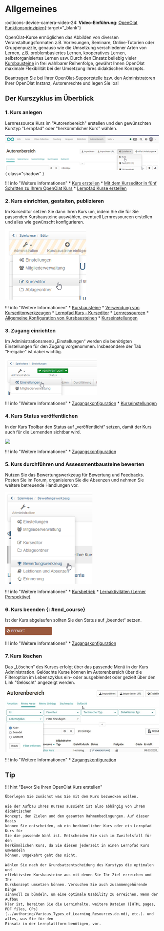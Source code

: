 # Allgemeines

:octicons-device-camera-video-24: **Video-Einführung**: [OpenOlat Funktionsprinzipien](<https://www.youtube.com/embed/M-JkSAFN298>){:target="_blank”}

OpenOlat-Kurse ermöglichen das Abbilden von diversen Veranstaltungsformaten z.B. Vorlesungen, Seminare, Online-Tutorien oder Gruppenpuzzle, genauso wie die Umsetzung verschiedener Arten von Lernen, z.B. problembasiertes Lernen, kooperatives Lernen, selbstorganisiertes Lernen usw. Durch den Einsatz beliebig vieler [Kursbausteine](../course_elements/index.de.md) in frei wählbarer Reihenfolge, gewährt Ihnen OpenOlat maximale Flexibilität bei der Umsetzung Ihres didaktischen Konzepts.

Beantragen Sie bei Ihrer OpenOlat-Supportstelle bzw. den Administratoren Ihrer OpenOlat Instanz, Autorenrechte und legen Sie los!

## Der Kurszyklus im Überblick

### 1. Kurs anlegen

Lernressource Kurs im "Autorenbereich" erstellen und den gewünschten Kurstyp "Lernpfad" oder "herkömmlicher Kurs" wählen.

![Kurs erstellen](assets/create_course_16_DE.png){ class="shadow" }

!!! info "Weitere Informationen"
	  * [Kurs erstellen](index.de.md)
	  * [Mit dem Kurseditor in fünf Schritten zu Ihrem OpenOlat Kurs](In_Five_Steps_to_Your_Course_With_the_Course_Editor.de.md)
	  * [Lernpfad Kurse erstellen](Creating_learning_path_courses.de.md)

### 2. Kurs einrichten, gestalten, publizieren

Im Kurseditor setzen Sie dann Ihren Kurs um, indem Sie die für Sie passenden
Kursbausteine auswählen, eventuell Lernressourcen erstellen und alles wie
gewünscht konfigurieren.

![](assets/Kurseditor_oeffnen.png)

!!! info "Weitere Informationen"
	  * [Kursbausteine](../course_elements/index.de.md)
	  * [Verwendung von Kurseditorwerkzeugen](Using_additional_Course_Editor_Tools.de.md)
	  * [Lernpfad Kurs - Kurseditor](Learning_path_course_-_Course_editor.de.md)
	  * [Lernressourcen](../authoring/Various_Types_of_Learning_Resources.de.md)
	  * [Allgemeine Konfiguration von Kursbausteinen](General_Configuration_of_Course_Elements.de.md)
	  * [Kurseinstellungen](Course_Settings.de.md)

### 3. Zugang einrichten

Im Administrationsmenü „Einstellungen“ werden die benötigten Einstellungen für den Zugang vorgenommen. Insbesondere der Tab "Freigabe" ist dabei wichtig.

![](assets/Einstellungen1.png)

!!! info "Weitere Informationen"
	  * [Zugangskonfiguration](Access_configuration.de.md)
	  * [Kurseinstellungen](Course_Settings.de.md)

### 4. Kurs Status veröffentlichen

In der Kurs Toolbar den Status auf „veröffentlicht“ setzen, damit der Kurs
auch für die Lernenden sichtbar wird.

![](assets/Status_veröffentlicht.png)

!!! info "Weitere Informationen"
	  * [Zugangskonfiguration](Access_configuration.de.md)  

### 5. Kurs durchführen und Assessmentbausteine bewerten

Nutzen Sie das Bewertungswerkzeug für Bewertung und Feedbacks. Posten Sie im
Forum, organisieren Sie die Absenzen und nehmen Sie weitere betreuende
Handlungen vor.

![](assets/Administration_Bewertungswerkzeug.png)

!!! info "Weitere Informationen"
	  * [Kursbetrieb](../course_operation/index.de.md)
	  * [Lernaktivitäten (Lerner Perspektive)](../learning_activities/index.de.md)

### 6. Kurs beenden {: #end_course}

Ist der Kurs abgelaufen sollten Sie den Status auf „beendet“ setzen.

![](assets/beendet.png)

!!! info "Weitere Informationen"
	  * [Zugangskonfiguration](Access_configuration.de.md)  

### 7. Kurs löschen

Das „Löschen“ des Kurses erfolgt über das passende Menü in der Kurs
Administration. Gelöschte Kurse können im Autorenbereich über die Filteroption
im Lebenszyklus ein- oder ausgeblendet oder gezielt über den Link "Gelöscht"
angezeigt werden.

![](assets/Autorenbereich_geloescht1.jpg)

!!! info "Weitere Informationen"
	  * [Zugangskonfiguration](Access_configuration.de.md)  

## Tip
  
!!! hint "Bevor Sie Ihren OpenOlat Kurs erstellen"

	Überlegen Sie zunächst was Sie mit dem Kurs bezwecken wollen.
	
	Wie der Aufbau Ihres Kurses aussieht ist also abhängig von Ihrem didaktischen
	Konzept, den Zielen und den gesamten Rahmenbedingungen. Auf dieser Basis
	können Sie entscheiden, ob ein herkömmlicher Kurs oder ein Lernpfad Kurs für
	Sie die passende Wahl ist. Entscheiden Sie sich im Zweifelsfall für den
	herkömmlichen Kurs, da Sie diesen jederzeit in einen Lernpfad Kurs umwandeln
	können. Umgekehrt geht das nicht.
	
	Wählen Sie nach der Grundsatzentscheidung des Kurstyps die optimalen und
	effektivsten Kursbausteine aus mit denen Sie Ihr Ziel erreichen und Ihr
	Kurskonzept umsetzen können. Versuchen Sie auch zusammengehörende Dinge
	sinnvoll zu bündeln, um eine optimale Usability zu erreichen. Wenn der Aufbau
	klar ist, bereiten Sie die Lerninhalte, weitere Dateien ([HTML pages, PDF files, CPs](../authoring/Various_Types_of_Learning_Resources.de.md), etc.). und alles, was Sie für den
	Einsatz in der Lernplattform benötigen, vor.
